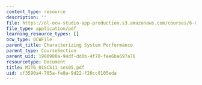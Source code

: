```yaml
---
content_type: resource
description: ''
file: https://ol-ocw-studio-app-production.s3.amazonaws.com/courses/6-01sc-introduction-to-electrical-engineering-and-computer-science-i-spring-2011/cf3590a4705afe8a9d22f20cc0105eda_MIT6_01SCS11_ses05.pdf
file_type: application/pdf
learning_resource_types: []
ocw_type: OCWFile
parent_title: Characterizing System Performance
parent_type: CourseSection
parent_uid: 1900980a-94df-dd0b-4f70-fee6ba697a76
resourcetype: Document
title: MIT6_01SCS11_ses05.pdf
uid: cf3590a4-705a-fe8a-9d22-f20cc0105eda
---
```

